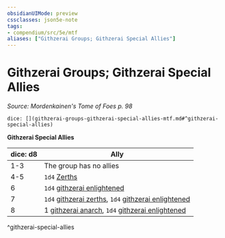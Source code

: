 ```yaml
---
obsidianUIMode: preview
cssclasses: json5e-note
tags:
- compendium/src/5e/mtf
aliases: ["Githzerai Groups; Githzerai Special Allies"]
---
```

# Githzerai Groups; Githzerai Special Allies
*Source: Mordenkainen's Tome of Foes p. 98* 

`dice: [](githzerai-groups-githzerai-special-allies-mtf.md#^githzerai-special-allies)`

**Githzerai Special Allies**

| dice: d8 | Ally |
|----------|------|
| 1-3 | The group has no allies |
| 4-5 | `1d4` [Zerths](b_githzerai-zerth.md) |
| 6 | `1d4` [githzerai enlightened](b_githzerai-enlightened-mpmm.md) |
| 7 | `1d4` [githzerai zerths](b_githzerai-zerth.md), `1d4` [githzerai enlightened](b_githzerai-enlightened-mpmm.md) |
| 8 | 1 [githzerai anarch](2.%20GM%20Tools/5eTools%20Compendium%20&%20Rules/z_compendium/bestiary/humanoid/b_githzerai-anarch-mpmm.md), `1d4` [githzerai enlightened](b_githzerai-enlightened-mpmm.md) |
^githzerai-special-allies